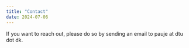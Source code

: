 ```yaml
---
title: "Contact"
date: 2024-07-06
---
```



If you want to reach out, please do so by sending an email to pauje at dtu dot dk.